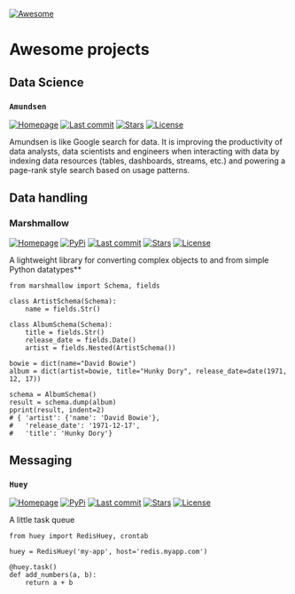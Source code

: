 [![Awesome](https://awesome.re/badge.svg)](https://awesome.re)

# Awesome projects

## Data Science

### `Amundsen`

[![Homepage](https://img.shields.io/badge/Homepage-green)](https://www.amundsen.io/) [![Last commit](https://img.shields.io/github/last-commit/amundsen-io/amundsen)](https://github.com/amundsen-io/amundsen) [![Stars](https://img.shields.io/github/stars/amundsen-io/amundsen)](https://github.com/amundsen-io/amundsen) [![License](https://img.shields.io/github/license/amundsen-io/amundsen)](https://github.com/amundsen-io/amundsen) 
  
Amundsen is like Google search for data. It is improving the productivity of data analysts, data scientists and engineers when interacting with data by indexing data resources (tables, dashboards, streams, etc.) and powering a page-rank style search based on usage patterns. 


## Data handling

### Marshmallow

[![Homepage](https://img.shields.io/badge/Homepage-green)](https://marshmallow.readthedocs.io/) [![PyPi](https://badgen.net/pypi/v/marshmallow)](https://pypi.org/project/marshmallow/) [![Last commit](https://img.shields.io/github/last-commit/marshmallow-code/marshmallow)](https://github.com/marshmallow-code/marshmallow) [![Stars](https://img.shields.io/github/stars/marshmallow-code/marshmallow)](https://github.com/marshmallow-code/marshmallow) [![License](https://img.shields.io/github/license/marshmallow-code/marshmallow)](https://github.com/marshmallow-code/marshmallow) 

A lightweight library for converting complex objects to and from simple Python datatypes**

```
from marshmallow import Schema, fields

class ArtistSchema(Schema):
    name = fields.Str()

class AlbumSchema(Schema):
    title = fields.Str()
    release_date = fields.Date()
    artist = fields.Nested(ArtistSchema())

bowie = dict(name="David Bowie")
album = dict(artist=bowie, title="Hunky Dory", release_date=date(1971, 12, 17))

schema = AlbumSchema()
result = schema.dump(album)
pprint(result, indent=2)
# { 'artist': {'name': 'David Bowie'},
#   'release_date': '1971-12-17',
#   'title': 'Hunky Dory'}
```


## Messaging

### `Huey`

[![Homepage](https://img.shields.io/badge/Homepage-green)](https://huey.readthedocs.io/) [![PyPi](https://badgen.net/pypi/v/marshmallow)](https://pypi.org/project/huey/) [![Last commit](https://img.shields.io/github/last-commit/coleifer/huey)](https://github.com/coleifer/huey) [![Stars](https://img.shields.io/github/stars/coleifer/huey)](https://github.com/coleifer/huey) [![License](https://img.shields.io/github/license/coleifer/huey)](https://github.com/coleifer/huey)

A little task queue

```
from huey import RedisHuey, crontab

huey = RedisHuey('my-app', host='redis.myapp.com')

@huey.task()
def add_numbers(a, b):
    return a + b
```

